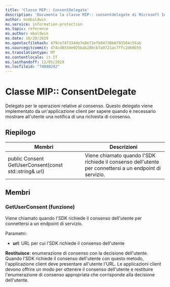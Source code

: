 ```yaml
---
title: 'Classe MIP:: ConsentDelegate'
description: 'Documenta la classe MIP:: consentdelegate di Microsoft Information Protection (MIP) SDK.'
author: msmbaldwin
ms.service: information-protection
ms.topic: reference
ms.author: mbaldwin
ms.date: 10/29/2019
ms.openlocfilehash: 479ce747334de7e8e73efb84738b6793584c55ab
ms.sourcegitcommit: 474cd033de025bab280cb7a9721ac7ffc2d60b55
ms.translationtype: MT
ms.contentlocale: it-IT
ms.lasthandoff: 12/05/2019
ms.locfileid: "74840242"
---
```

# <a name="class-mipconsentdelegate"></a>Classe MIP:: ConsentDelegate 
Delegato per le operazioni relative al consenso.
Questo delegato viene implementato da un'applicazione client per sapere quando è necessario mostrare all'utente una notifica di una richiesta di consenso.
  
## <a name="summary"></a>Riepilogo
 Membri                        | Descrizioni                                
--------------------------------|---------------------------------------------
public Consent GetUserConsent(const std::string& url)  |  Viene chiamato quando l'SDK richiede il consenso dell'utente per connettersi a un endpoint di servizio.
  
## <a name="members"></a>Membri
  
### <a name="getuserconsent-function"></a>GetUserConsent (funzione)
Viene chiamato quando l'SDK richiede il consenso dell'utente per connettersi a un endpoint di servizio.

Parametri:  
* **url**: URL per cui l'SDK richiede il consenso dell'utente



  
**Restituisce**: enumerazione di consenso con la decisione dell'utente.
Quando l'SDK richiede il consenso dell'utente con questo metodo, l'applicazione client deve presentare all'utente l'URL. Le applicazioni client devono offrire un modo per ottenere il consenso dell'utente e restituire l'enumerazione di consenso appropriata che corrisponde alla decisione dell'utente.